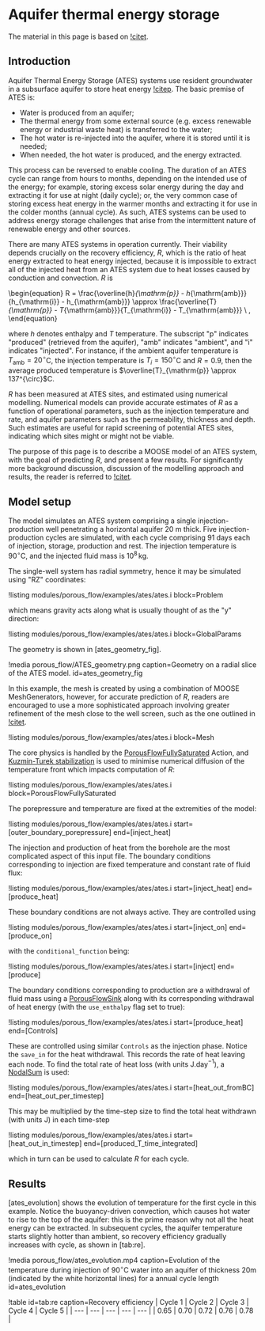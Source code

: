 # Aquifer thermal energy storage

The material in this page is based on [!citet](sheldon2021).

## Introduction

Aquifer Thermal Energy Storage (ATES) systems use resident groundwater in a subsurface aquifer to store heat energy [!citep](fleuchaus2018).  The basic premise of ATES is:

- Water is produced from an aquifer;
- The thermal energy from some external source (e.g. excess renewable energy or industrial waste heat) is transferred to the water;
- The hot water is re-injected into the aquifer, where it is stored until it is needed;
- When needed, the hot water is produced, and the energy extracted.

This process can be reversed to enable cooling. The duration of an ATES cycle can range from hours to months, depending on the intended use of the energy; for example, storing excess solar energy during the day and extracting it for use at night (daily cycle); or, the very common case of storing excess heat energy in the warmer months and extracting it for use in the colder months (annual cycle). As such, ATES systems can be used to address energy storage challenges that arise from the intermittent nature of renewable energy and other sources.

There are many ATES systems in operation currently.  Their viability depends crucially on the recovery efficiency, $R$, which is the ratio of heat energy extracted to heat energy injected, because it is impossible to extract all of the injected heat from an ATES system due to heat losses caused by conduction and convection.  $R$ is

\begin{equation}
R = \frac{\overline{h}_{\mathrm{p}} - h_{\mathrm{amb}}}{h_{\mathrm{i}} - h_{\mathrm{amb}}} 
      \approx \frac{\overline{T}_{\mathrm{p}} - T_{\mathrm{amb}}}{T_{\mathrm{i}} - T_{\mathrm{amb}}} \ ,
\end{equation}

where $h$ denotes enthalpy and $T$ temperature.  The subscript "p" indicates "produced" (retrieved from the aquifer), "amb" indicates "ambient", and "i" indicates "injected".  For instance, if the ambient aquifer temperature is $T_{\mathrm{amb}} = 20^{\circ}$C, the injection temperature is $T_{i} = 150^{\circ}$C and $R=0.9$, then the average produced temperature is $\overline{T}_{\mathrm{p}} \approx 137^{\circ}$C.

$R$ has been measured at ATES sites, and estimated using numerical modelling.  Numerical models can provide accurate estimates of $R$ as a function of operational parameters, such as the injection temperature and rate, and aquifer parameters such as the permeability, thickness and depth.  Such estimates are useful for rapid screening of potential ATES sites, indicating which sites might or might not be viable.

The purpose of this page is to describe a MOOSE model of an ATES system, with the goal of predicting $R$, and present a few results.  For significantly more background discussion, discussion of the modelling approach and results, the reader is referred to [!citet](sheldon2021).

## Model setup

The model simulates an ATES system comprising a single injection-production well penetrating a horizontal aquifer 20 m thick. Five injection-production cycles are simulated, with each cycle comprising 91 days each of injection, storage, production and rest. The injection temperature is 90$^{\circ}\mathrm{C}$, and the injected fluid mass is 10$^8\,$kg. 

The single-well system has radial symmetry, hence it may be simulated using "RZ" coordinates:

!listing modules/porous_flow/examples/ates/ates.i block=Problem

which means gravity acts along what is usually thought of as the "y" direction:

!listing modules/porous_flow/examples/ates/ates.i block=GlobalParams

The geometry is shown in [ates_geometry_fig].

!media porous_flow/ATES_geometry.png caption=Geometry on a radial slice of the ATES model.  id=ates_geometry_fig

In this example, the mesh is created by using a combination of MOOSE MeshGenerators, however, for accurate prediction of $R$, readers are encouraged to use a more sophisticated approach involving greater refinement of the mesh close to the well screen, such as the one outlined in [!citet](sheldon2021).

!listing modules/porous_flow/examples/ates/ates.i block=Mesh

The core physics is handled by the [PorousFlowFullySaturated](PorousFlowFullySaturated.md) Action, and [Kuzmin-Turek stabilization](kt.md) is used to minimise numerical diffusion of the temperature front which impacts computation of $R$:

!listing modules/porous_flow/examples/ates/ates.i block=PorousFlowFullySaturated

The porepressure and temperature are fixed at the extremities of the model:

!listing modules/porous_flow/examples/ates/ates.i start=[outer_boundary_porepressure] end=[inject_heat]

The injection and production of heat from the borehole are the most complicated aspect of this input file.  The boundary conditions corresponding to injection are fixed temperature and constant rate of fluid flux:

!listing modules/porous_flow/examples/ates/ates.i start=[inject_heat] end=[produce_heat]

These boundary conditions are not always active.  They are controlled using

!listing modules/porous_flow/examples/ates/ates.i start=[inject_on] end=[produce_on]

with the `conditional_function` being:

!listing modules/porous_flow/examples/ates/ates.i start=[inject] end=[produce]

The boundary conditions corresponding to production are a withdrawal of fluid mass using a [PorousFlowSink](sinks.md) along with its corresponding withdrawal of heat energy (with the `use_enthalpy` flag set to true):

!listing modules/porous_flow/examples/ates/ates.i start=[produce_heat] end=[Controls]

These are controlled using similar `Controls` as the injection phase.  Notice the `save_in` for the heat withdrawal.  This records the rate of heat leaving each node.  To find the total rate of heat loss (with units J.day$^{-1}$), a [NodalSum](framework:NodalSum.md) is used:

!listing modules/porous_flow/examples/ates/ates.i start=[heat_out_fromBC] end=[heat_out_per_timestep]

This may be multiplied by the time-step size to find the total heat withdrawn (with units J) in each time-step

!listing modules/porous_flow/examples/ates/ates.i start=[heat_out_in_timestep] end=[produced_T_time_integrated]

which in turn can be used to calculate $R$ for each cycle.

## Results

[ates_evolution] shows the evolution of temperature for the first cycle in this example.  Notice the buoyancy-driven convection, which causes hot water to rise to the top of the aquifer: this is the prime reason why not all the heat energy can be extracted.  In subsequent cycles, the aquifer temperature starts slightly hotter than ambient, so recovery efficiency gradually increases with cycle, as shown in [tab:re].

!media porous_flow/ates_evolution.mp4 caption=Evolution of the temperature during injection of 90$^{\circ}$C water into an aquifer of thickness 20m (indicated by the white horizontal lines) for a annual cycle length id=ates_evolution

!table id=tab:re caption=Recovery efficiency
| Cycle 1 | Cycle 2 | Cycle 3 | Cycle 4 | Cycle 5 |
| --- | --- | --- | --- | --- |
| 0.65 | 0.70 | 0.72 | 0.76 | 0.78 |
